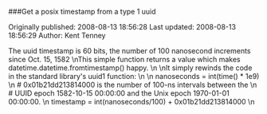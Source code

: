 ###Get a posix timestamp from a type 1 uuid

Originally published: 2008-08-13 18:56:28
Last updated: 2008-08-13 18:56:29
Author: Kent Tenney

The uuid timestamp is 60 bits, the number of 100 nanosecond increments since Oct. 15, 1582\nThis simple function returns a value which makes datetime.datetime.fromtimestamp() happy.\n\nIt simply rewinds the code in the standard library's uuid1 function:\n\n    nanoseconds = int(time() * 1e9)\n    # 0x01b21dd213814000 is the number of 100-ns intervals between the\n    # UUID epoch 1582-10-15 00:00:00 and the Unix epoch 1970-01-01 00:00:00.\n    timestamp = int(nanoseconds/100) + 0x01b21dd213814000\n